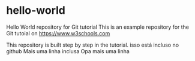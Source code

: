 # hello-world
Hello World repository for Git tutorial
This is an example repository for the Git tutoial on https://www.w3schools.com

This repository is built step by step in the tutorial.
isso está incluso no github
Mais uma linha inclusa
Opa mais uma linha